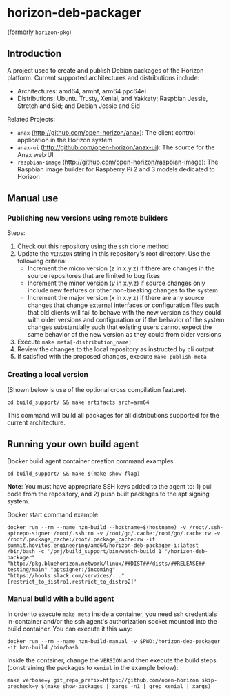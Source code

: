 # horizon-deb-packager

(formerly `horizon-pkg`)

## Introduction

A project used to create and publish Debian packages of the Horizon platform. Current supported architectures and distributions include:

 * Architectures: amd64, armhf, arm64 ppc64el
 * Distributions: Ubuntu Trusty, Xenial, and Yakkety; Raspbian Jessie, Stretch and Sid; and Debian Jessie and Sid

Related Projects:

 * `anax` (http://github.com/open-horizon/anax): The client control application in the Horizon system
 * `anax-ui` (http://github.com/open-horizon/anax-ui): The source for the Anax web UI
 * `raspbian-image` (http://github.com/open-horizon/raspbian-image): The Raspbian image builder for Raspberry Pi 2 and 3 models dedicated to Horizon

## Manual use

### Publishing new versions using remote builders

Steps:

1. Check out this repository using the `ssh` clone method
2. Update the `VERSION` string in this repository's root directory. Use the following criteria:
    * Increment the micro version (*z* in x.y.z) if there are changes in the source repositores that are limited to bug fixes
    * Increment the minor version (*y* in x.y.z) if source changes only include new features or other non-breaking changes to the system
    * Increment the major version (*x* in x.y.z) if there are any source changes  that change external interfaces or configuration files such that old clients will fail to behave with the new version as they could with older versions and configuration *or* if the behavior of the system changes substantially such that existing users cannot expect the same behavior of the new version as they could from older versions
3. Execute `make meta[-distribution_name]`
4. Review the changes to the local repository as instructed by cli output
5. If satisfied with the proposed changes, execute `make publish-meta`

### Creating a local version

(Shown below is use of the optional cross compilation feature).

    cd build_support/ && make artifacts arch=arm64

This command will build all packages for all distributions supported for the current architecture.

## Running your own build agent

Docker build agent container creation command examples:

    cd build_support/ && make $(make show-flag)

**Note**: You must have appropriate SSH keys added to the agent to: 1) pull code from the repository, and 2) push built packages to the apt signing system.

Docker start command example:

    docker run --rm --name hzn-build --hostname=$(hostname) -v /root/.ssh-aptrepo-signer:/root/.ssh:ro -v /root/go/.cache:/root/go/.cache:rw -v /root/.package_cache:/root/.package_cache:rw -it summit.hovitos.engineering/amd64/horizon-deb-packager-i:latest /bin/bash -c '/prj/build_support/bin/watch-build 1 "/horizon-deb-packager" "http://pkg.bluehorizon.network/linux/##DIST##/dists/##RELEASE##-testing/main" "aptsigner:/incoming" "https://hooks.slack.com/services/..." [restrict_to_distro1,restrict_to_distro2]'

### Manual build with a build agent

In order to execute `make meta` inside a container, you need ssh credentials in-container and/or the ssh agent's authorization socket mounted into the build container. You can execute it this way:

    docker run --rm --name hzn-build-manual -v $PWD:/horizon-deb-packager -it hzn-build /bin/bash

Inside the container, change the `VERSION` and then execute the build steps (constraining the packages to `xenial` in the example below):

    make verbose=y git_repo_prefix=https://github.com/open-horizon skip-precheck=y $(make show-packages | xargs -n1 | grep xenial | xargs)

